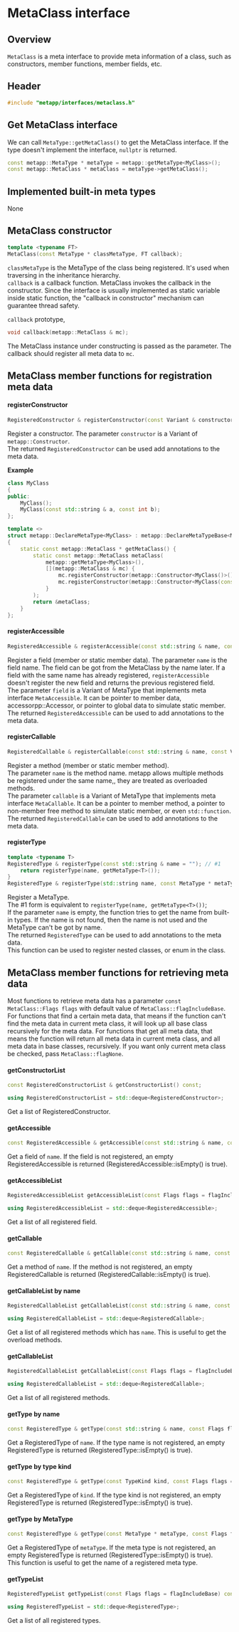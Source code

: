 # MetaClass interface

## Overview

`MetaClass` is a meta interface to provide meta information of a class, such as constructors, member functions, member fields, etc.  

## Header

```c++
#include "metapp/interfaces/metaclass.h"
```

## Get MetaClass interface

We can call `MetaType::getMetaClass()` to get the MetaClass interface. If the type doesn't implement the interface, `nullptr` is returned.

```c++
const metapp::MetaType * metaType = metapp::getMetaType<MyClass>();
const metapp::MetaClass * metaClass = metaType->getMetaClass();
```

## Implemented built-in meta types

None

## MetaClass constructor

```c++
template <typename FT>
MetaClass(const MetaType * classMetaType, FT callback);
```

`classMetaType` is the MetaType of the class being registered. It's used when traversing in the inheritance hierarchy.  
`callback` is a callback function. MetaClass invokes the callback in the constructor. Since the interface is usually implemented as static variable inside static function, the "callback in constructor" mechanism can guarantee thread safety.  

`callback` prototype,  
```c++
void callback(metapp::MetaClass & mc);
```
The MetaClass instance under constructing is passed as the parameter. The callback should register all meta data to `mc`.

## MetaClass member functions for registration meta data

#### registerConstructor

```c++
RegisteredConstructor & registerConstructor(const Variant & constructor);
```

Register a constructor. The parameter `constructor` is a Variant of `metapp::Constructor`.  
The returned `RegisteredConstructor` can be used add annotations to the meta data.

**Example**  
```c++
class MyClass
{
public:
	MyClass();
	MyClass(const std::string & a, const int b);
};

template <>
struct metapp::DeclareMetaType<MyClass> : metapp::DeclareMetaTypeBase<MyClass>
{
	static const metapp::MetaClass * getMetaClass() {
		static const metapp::MetaClass metaClass(
			metapp::getMetaType<MyClass>(),
			[](metapp::MetaClass & mc) {
				mc.registerConstructor(metapp::Constructor<MyClass()>());
				mc.registerConstructor(metapp::Constructor<MyClass(const std::string &, const int)>());
			}
		);
		return &metaClass;
	}
};

```

#### registerAccessible

```c++
RegisteredAccessible & registerAccessible(const std::string & name, const Variant & field);
```

Register a field (member or static member data).
The parameter `name` is the field name. The field can be got from the MetaClass by the name later. If a field with the same name has already registered, `registerAccessible` doesn't register the new field and returns the previous registered field.  
The parameter `field` is a Variant of MetaType that implements meta interface `MetaAccessible`. It can be pointer to member data, accessorpp::Accessor, or pointer to global data to simulate static member.  
The returned `RegisteredAccessible` can be used to add annotations to the meta data.  

#### registerCallable

```c++
RegisteredCallable & registerCallable(const std::string & name, const Variant & callable);
```
Register a method (member or static member method).  
The parameter `name` is the method name. metapp allows multiple methods be registered under the same name,, they are treated as overloaded methods.  
The parameter `callable` is a Variant of MetaType that implements meta interface `MetaCallable`. It can be a pointer to member method, a pointer to non-member free method to simulate static member, or even `std::function`.  
The returned `RegisteredCallable` can be used to add annotations to the meta data.  

#### registerType

```c++
template <typename T>
RegisteredType & registerType(const std::string & name = ""); // #1
	return registerType(name, getMetaType<T>());
}
RegisteredType & registerType(std::string name, const MetaType * metaType); // #2
```

Register a MetaType.  
The #1 form is equivalent to `registerType(name, getMetaType<T>())`;  
If the parameter `name` is empty, the function tries to get the name from built-in types. If the name is not found, then the name is not used and the MetaType can't be got by name.  
The returned `RegisteredType` can be used to add annotations to the meta data.  
This function can be used to register nested classes, or enum in the class.  


## MetaClass member functions for retrieving meta data

Most functions to retrieve meta data has a parameter `const MetaClass::Flags flags` with default value of `MetaClass::flagIncludeBase`. For functions that find a certain meta data, that means if the function can't find the meta data in current meta class, it will look up all base class recursively for the meta data. For functions that get all meta data, that means the function will return all meta data in current meta class, and all meta data in base classes, recursively. If you want only current meta class be checked, pass `MetaClass::flagNone`.  

#### getConstructorList

```c++
const RegisteredConstructorList & getConstructorList() const;

using RegisteredConstructorList = std::deque<RegisteredConstructor>;
```

Get a list of RegisteredConstructor.  

#### getAccessible

```c++
const RegisteredAccessible & getAccessible(const std::string & name, const MetaClass::Flags flags = MetaClass::flagIncludeBase) const;
```

Get a field of `name`. If the field is not registered, an empty RegisteredAccessible is returned (RegisteredAccessible::isEmpty() is true).  

#### getAccessibleList

```c++
RegisteredAccessibleList getAccessibleList(const Flags flags = flagIncludeBase) const;

using RegisteredAccessibleList = std::deque<RegisteredAccessible>;
```

Get a list of all registered field.  

#### getCallable

```c++
const RegisteredCallable & getCallable(const std::string & name, const Flags flags = flagIncludeBase) const;
```

Get a method of `name`. If the method is not registered, an empty RegisteredCallable is returned (RegisteredCallable::isEmpty() is true).  

#### getCallableList by name

```c++
RegisteredCallableList getCallableList(const std::string & name, const Flags flags = flagIncludeBase) const;

using RegisteredCallableList = std::deque<RegisteredCallable>;
```

Get a list of all registered methods which has `name`. This is useful to get the overload methods.  

#### getCallableList

```c++
RegisteredCallableList getCallableList(const Flags flags = flagIncludeBase) const;

using RegisteredCallableList = std::deque<RegisteredCallable>;
```

Get a list of all registered methods.  

#### getType by name

```c++
const RegisteredType & getType(const std::string & name, const Flags flags = flagIncludeBase) const;
```

Get a RegisteredType of `name`. If the type name is not registered, an empty RegisteredType is returned (RegisteredType::isEmpty() is true).  

#### getType by type kind

```c++
const RegisteredType & getType(const TypeKind kind, const Flags flags = flagIncludeBase) const;
```

Get a RegisteredType of `kind`. If the type kind is not registered, an empty RegisteredType is returned (RegisteredType::isEmpty() is true).  

#### getType by MetaType

```c++
const RegisteredType & getType(const MetaType * metaType, const Flags flags = flagIncludeBase) const;
```

Get a RegisteredType of `metaType`. If the meta type is not registered, an empty RegisteredType is returned (RegisteredType::isEmpty() is true).   
This function is useful to get the name of a registered meta type.

#### getTypeList

```c++
RegisteredTypeList getTypeList(const Flags flags = flagIncludeBase) const;

using RegisteredTypeList = std::deque<RegisteredType>;
```

Get a list of all registered types.  


